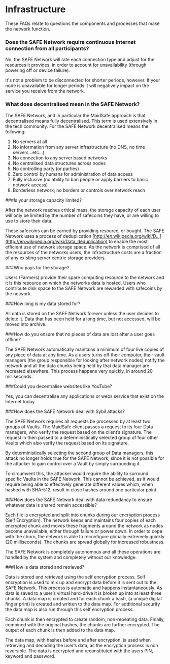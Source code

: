 # Infrastructure

These FAQs relate to questions the components and processes that make the network function.


### Does the SAFE Network require continuous Internet connection from all participants?

No, the SAFE Network will rate each connection type and adjust for the resources it provides, in order to account for unavailability (through powering off or device failure).

It's not a problem to be disconnected for shorter periods, however. If your node is unavailable for longer periods it will negatively impact on the service you receive from the network.

### What does decentralised mean in the SAFE Network?

The SAFE Network, and in particular the MaidSafe approach is that decentralised means fully decentralised. This term is used extensively in the tech community. For the SAFE Network decentralised means the following:

1. No servers at all
2. No information from any server infrastructure (no DNS, no time servers...etc...)
3. No connection to any server based networks
4. No centralised data structures across nodes
5. No controlling party (or parties)
6. Zero control by humans for administration of data access
6. Fully inclusive (no ability to ban people or apply barriers to basic network access)
7. Borderless network; no borders or controls over network reach

###Is your storage capacity limited?

After the network reaches critical mass, the storage capacity of each user will only be limited by the number of safecoins they have, or are willing to use to store their data.

These safecoins can be earned by providing resource, or bought. The SAFE Network uses a process of deduplication [http://en.wikipedia.org/wiki/D...](http://en.wikipedia.org/wiki/Data_deduplication) to enable the most efficient use of network storage space. As the network is comprised of all the resources of the networks users, the infrastructure costs are a fraction of any existing server centric storage providers.


###Who pays for the storage?

Users (Farmers) provide their spare computing resource to the network and it is this resource on which the networks data is hosted. Users who contribute disk space to the SAFE Network are rewarded with safecoins by the network.

###How long is my data stored for?

All data is stored on the SAFE Network forever unless the user decides to delete it. Data that has been held for a long time, but not accessed, will be moved into archive.

###How do you ensure that no pieces of data are lost after a user goes offline?

The SAFE Network automatically maintains a minimum of four live copies of any piece of data at any time. As a users turns off their computer, their vault managers (the group responsible for looking after network nodes) notify the network and all the data chunks being held by that data manager are recreated elsewhere. This process happens very quickly, in around 20 milliseconds.

###Could you decentralise websites like YouTube?

Yes, you can decentralise any applications or webs service that exist on the Internet today.


###How does the SAFE Network deal with Sybil attacks?

The SAFE Network requires all requests be processed by at least two groups of Vaults.
The MaidSafe client passes a request to its four Data managers, who verify the request based on the client’s signature. The request in then passed to a deterministically selected group of four other Vaults which also verify the request based on its signature.

By deterministically selecting the second group of Data managers, this attack no longer holds true for the SAFE Network, since it is not possible for the attacker to gain control over a Vault by simply surrounding it.

To circumvent this, the attacker would require the ability to surround specific Vaults in the SAFE Network. This cannot be achieved, as it would require being able to effectively generate different values which, when hashed with SHA-512, result in close hashes around one particular point.

###How does the SAFE Network deal with data redundancy to ensure whatever data is shared remain accessible?

Each file is encrypted and split into chunks during our encryption process (Self Encryption). The network keeps and maintains four copies of each encrypted chunk and moves these fragments around the network as nodes become unavailable, either through failure or power down. In order to cope with the churn, the network is able to reconfigure globally extremely quickly (20 milliseconds). The chunks are spread globally for increased robustness.

The SAFE Network is completely autonomous and all these operations are handled by the system and completely without our knowledge.


###How is data stored and retrieved?

Data is stored and retrieved using the self encryption process. Self encryption is used to mix up and encrypt data before it is sent out to the SAFE Network. This process is automatic and happens instantaneously. As data is saved to a user’s virtual hard-drive it is broken up into at least three chunks. A data map is created and for each chunk a hash, (a unique digital finger print) is created and written to the data map. For additional security the data map is also run through this self encryption process.

Each chunk is then encrypted to create random, non-repeating data. Finally, combined with the original hashes, the chunks are further encrypted. The output of each chunk is then added to the data map.

The data map, with hashes before and after encryption, is used when retrieving and decoding the user’s data, as the encryption process is non reversible. The data is decrypted and reconstituted with the users PIN, keyword and password.
